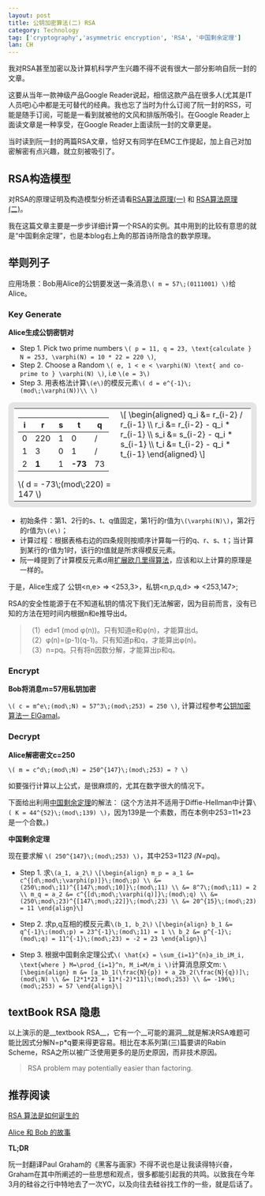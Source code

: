 ```yaml
---
layout: post
title: 公钥加密算法(二) RSA
category: Technology
tag: ['cryptography','asymmetric encryption', 'RSA', '中国剩余定理']
lan: CH
---
```


我对RSA甚至加密以及计算机科学产生兴趣不得不说有很大一部分影响自阮一封的文章。

这要从当年一款神级产品Google Reader说起，相信这款产品在很多人(尤其是IT人员吧)心中都是无可替代的经典。我也忘了当时为什么订阅了阮一封的RSS，可能是随手订阅，可能是一看到就被他的文风和排版所吸引。在Google Reader上面读文章是一种享受，在Google Reader上面读阮一封的文章更是。

<!--preview-->

当时读到阮一封的两篇RSA文章，恰好又有同学在EMC工作提起，加上自己对加密解密有点兴趣，就立刻被吸引了。

## RSA构造模型

对RSA的原理证明及构造模型分析还请看<a href="http://www.ruanyifeng.com/blog/2013/06/rsa_algorithm_part_one.html">RSA算法原理(一)</a> 和 <a href="http://www.ruanyifeng.com/blog/2013/07/rsa_algorithm_part_two.html">RSA算法原理 (二)</a>。

我在这篇文章主要是一步步详细计算一个RSA的实例。其中用到的比较有意思的就是“中国剩余定理”，也是本blog右上角的那首诗所隐含的数学原理。

## 举则列子

应用场景：Bob用Alice的公钥要发送一条消息`\( m = 57\;(0111001) \)`给Alice。

### Key Generate

__Alice生成公钥密钥对__

* Step 1. Pick two prime numbers `\( p = 11, q = 23, \text{calculate } N = 253, \varphi(N) = 10 * 22 = 220 \)`,
* Step 2. Choose a Random `\( e, 1 < e < \varphi(N) \text{ and co-prime to } \varphi(N) \)`, i.e `\(e = 3\)`
* Step 3. 用表格法计算`\(e\)`的模反元素`\( d = e^{-1}\;(mod\;\varphi(N))\\ \)`

<table style="border:11px solid #e5e5e5;padding: 1px;border-radius:0.7em;vertical-align:text-top">
<tbody><tr><td style="border:0">
  <table>
  <thead>
  <tr><th> i </th><th> r</th><th> s </th><th> t </th><th>  q  </th></tr>
  </thead>
  <tbody>
  <tr><td> 0 </td><td> 220 </td><td> 1 </td><td> 0 </td><td> / </td></tr>
  <tr><td> 1 </td><td> 3 </td><td> 0 </td><td> 1 </td><td> / </td></tr>
  <tr><td> 2 </td><td> <strong>1</strong> </td><td> 1 </td><td> <strong>-73</strong> </td><td> 73 </td></tr>
  </tbody>
  </table>
  \( d = -73\;(mod\;220) = 147 \)
</td><td style="border:0;vertical-align:text-top">
\[ \begin{aligned} q_i &= r_{i-2} / r_{i-1} \\
   r_i &= r_{i-2} - q_i * r_{i-1} \\
   s_i &= s_{i-2} - q_i * s_{i-1} \\
   t_i &= t_{i-2} - q_i * t_{i-1} \end{aligned} \]
</td></tr></tbody></table>

* 初始条件：第1、2行的s、t、q值固定，第1行的r值为`\(\varphi(N)\)`，第2行的r值为`\(e\)`；
* 计算过程：根据表格右边的四条规则按顺序计算每一行的q、r、s、t；当计算到某行的r值为1时，该行的t值就是所求得模反元素。
* 阮一峰提到了计算模反元素d用[扩展欧几里得算法](http://zh.wikipedia.org/wiki/%E6%89%A9%E5%B1%95%E6%AC%A7%E5%87%A0%E9%87%8C%E5%BE%97%E7%AE%97%E6%B3%95)，应该和以上计算的原理是一样的。

于是，Alice生成了 公钥<n,e> => <253,3>，私钥<n,p,q,d> => <253,147>;

<!--
至此，我们可以把`\(p,q\)`丢掉了，不仅是因为我们不再需要它们，更是为了安全考虑。因为，我们不希望有人能根据公钥推出私钥：
-->

RSA的安全性能源于在不知道私钥的情况下我们无法解密，因为目前而言，没有已知的方法在短时间内根据n和e推导出d。

<blockquote>
（1）ed≡1 (mod φ(n))。只有知道e和φ(n)，才能算出d。<br/>
（2）φ(n)=(p-1)(q-1)。只有知道p和q，才能算出φ(n)。<br/>
（3）n=pq。只有将n因数分解，才能算出p和q。
</blockquote>

### Encrypt

__Bob将消息m=57用私钥加密__

`\( c = m^e\;(mod\;N) = 57^3\;(mod\;253) = 250 \)`, 计算过程参考[公钥加密算法一 ElGamal](http://rangerway.com/way/2014/05/07/public-key-one-elgamal/)。

### Decrypt

__Alice解密密文c=250__

`\( m = c^d\;(mod\;N) = 250^{147}\;(mod\;253) = ? \)`

如要强行计算以上公式，是很麻烦的，尤其在数字很大的情况下。

下面给出利用[中国剩余定理](http://zh.wikipedia.org/wiki/%E4%B8%AD%E5%9B%BD%E5%89%A9%E4%BD%99%E5%AE%9A%E7%90%86)的解法： (这个方法并不适用于Diffie-Hellman中计算`\( K = 44^{52}\;(mod\;139) \)`，因为139是一个素数，而在本例中253=11*23是一个合数。)

__中国剩余定理__

现在要求解 `\( 250^{147}\;(mod\;253) \)`，其中253=11*23 (N=p*q)。

* Step 1. 求`\(a_1, a_2\)` `\[\begin{align} m_p = a_1 &= c^{[d\;mod\;\varphi(p)]}\;(mod\;p) \\
    &= (250\;mod\;11)^{[147\;mod\;10]}\;(mod\;11) \\
    &= 8^7\;(mod\;11) = 2 \\
m_q = a_2 &= c^{[d\;mod\;\varphi(q)]}\;(mod\;q) \\
    &= (250\;mod\;23)^{[147\;mod\;22]}\;(mod\;23) \\
    &= 20^{15}\;(mod\;23) = 11 \end{align}\]`

* Step 2. 求p,q互相的模反元素`\(b_1, b_2\)` `\[\begin{align} b_1 &= q^{-1}\;(mod\;p) = 23^{-1}\;(mod\;11) = 1 \\
    b_2 &= p^{-1}\;(mod\;q) = 11^{-1}\;(mod\;23) = -2 = 23 \end{align}\]`


* Step 3. 根据中国剩余定理公式`\( \hat{x} = \sum_{i=1}^{n}a_ib_iM_i, \text{where } M=\prod_{i=1}^n, M_i=M/m_i \)`计算消息原文m: `\[\begin{align} m &= [a_1b_1(\frac{N}{p}) + a_2b_2(\frac{N}{q})]\;(mod\;N) \\ &= [2*1*23 + 11*(-2)*11]\;(mod\;253) \\ &= -196\;(mod\;253) = 57 \end{align}\]`


## textBook RSA 隐患

以上演示的是__textbook RSA__，它有一个__可能的漏洞__就是解决RSA难题可能比因式分解N=p*q要来得更容易。相比在本系列第(三)篇要讲的Rabin Scheme，RSA之所以被广泛使用更多的是历史原因，而非技术原因。

<blockquote>
RSA problem may potentially easier than factoring.
</blockquote>

## 推荐阅读

[RSA 算法是如何诞生的](http://localhost-8080.com/2013/12/history-of-rsa/)

[Alice 和 Bob 的故事](http://localhost-8080.com/2014/02/story-of-alice-and-bob/)


__TL;DR__

阮一封翻译Paul Graham的《黑客与画家》不得不说也是让我读得特兴奋，Graham在其中所阐述的一些思想和观点，很多都能引起我的共鸣。以致我在今年3月的硅谷之行中特地去了一次YC，以及向往去硅谷找工作的一些，就是后话了。

<!--
[ruanyifeng]       http://www.ruanyifeng.com/blog/ "阮一封的blog"
[RSA算法原理(一)]  http://www.ruanyifeng.com/blog/2013/06/rsa_algorithm_part_one.html "RSA算法原理 (一)"
[RSA算法原理(二)]  http://www.ruanyifeng.com/blog/2013/07/rsa_algorithm_part_two.html "RSA算法原理 (二)"
-->
